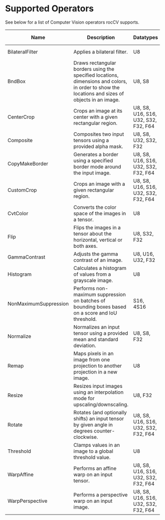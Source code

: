 # Supported Operators

See below for a list of Computer Vision operators rocCV supports.

|Name|Description|Datatypes|Layouts|CPU/GPU Support|
|-|-|-|-|-|
|BilateralFilter|Applies a bilateral filter.|U8|NHWC, HWC|Both|
|BndBox|Draws rectangular borders using the specified locations, dimensions and colors, in order to show the locations and sizes of objects in an image.|U8, S8|NHWC, HWC|Both|
|CenterCrop|Crops an image at its center with a given rectangular region.|U8, S8, U16, S16, U32, S32, F32, F64|NHWC, HWC|Both|
|Composite|Composites two input tensors using a provided alpha mask.|U8, S8, U32, S32, F32|NHWC, HWC|Both|
|CopyMakeBorder|Generates a border using a specified border mode around the input image.|U8, S8, U16, S16, U32, S32, F32, F64|NHWC, HWC|Both|
|CustomCrop|Crops an image with a given rectangular region.|U8, S8, U16, S16, U32, S32, F32, F64|NHWC, HWC|Both|
|CvtColor|Converts the color space of the images in a tensor.|U8|NHWC, HWC|Both|
|Flip|Flips the images in a tensor about the horizontal, vertical or both axes.|U8, S32, F32|NHWC, HWC|Both|
|GammaContrast|Adjusts the gamma contrast of an image.|U8, U16, U32, F32|NHWC, HWC|Both|
|Histogram|Calculates a histogram of values from a grayscale image.|U8|NHWC, HWC|Both|
|NonMaximumSuppression|Performs non-maximum suppression on batches of bounding boxes based on a score and IoU threshold.|S16, 4S16|NW, NWC|Both|
|Normalize|Normalizes an input tensor using a provided mean and standard deviation.|U8, S8, F32|NHWC, HWC|Both|
|Remap|Maps pixels in an image from one projection to another projection in a new image.|U8|NHWC, HWC|Both|
|Resize|Resizes input images using an interpolation mode for upscaling/downscaling.|U8, F32|NHWC, HWC|Both|
|Rotate|Rotates (and optionally shifts) an input tensor by given angle in degrees counter-clockwise.|U8, S8, U16, S16, U32, S32, F32, F64|NHWC, HWC|Both|
|Threshold|Clamps values in an image to a global threshold value.|U8|NHWC, HWC|Both|
|WarpAffine|Performs an affine warp on an input tensor.|U8, S8, U16, S16, U32, S32, F32, F64|NHWC, HWC|Both|
|WarpPerspective|Performs a perspective warp on an input image.|U8, S8, U16, S16, U32, S32, F32, F64|NHWC, HWC|Both|